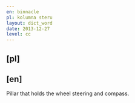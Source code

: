 ```yaml
---
en: binnacle
pl: kolumna steru
layout: dict_word
date: 2013-12-27
level: cc
---
```


[pl]
----



[en]
----
Pillar that holds the wheel steering and compass.